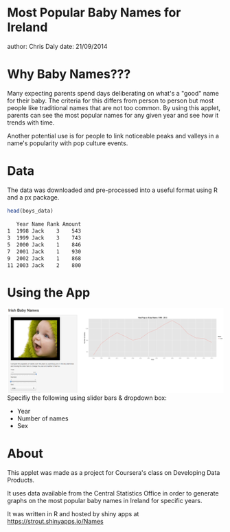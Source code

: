 Most Popular Baby Names for Ireland
========================================================
author: Chris Daly
date: 21/09/2014

Why Baby Names???
========================================================
Many expecting parents spend days deliberating on what's a "good" name for their baby. The criteria for this differs from person to person but most people like traditional names that are not too common. By using this applet, parents can see the most popular names for any given year and see how it trends with time.

Another potential use is for people to link noticeable peaks and valleys in a name's popularity with pop culture events.

Data
========================================================
The data was downloaded and pre-processed into a useful format using R and a px package.




```r
head(boys_data)
```

```
   Year Name Rank Amount
1  1998 Jack    3    543
3  1999 Jack    3    743
5  2000 Jack    1    846
7  2001 Jack    1    930
9  2002 Jack    1    868
11 2003 Jack    2    800
```

Using the App
========================================================
!["app""](myapp.png)
Specifiy the following using slider bars & dropdown box:
- Year
- Number of names
- Sex

About
========================================================

This applet was made as a project for Coursera's class on Developing Data Products. 

It uses data available from the Central Statistics Office in order to generate graphs on the most popular baby names in Ireland for specific years.

It was written in R and hosted by shiny apps at https://strout.shinyapps.io/Names
